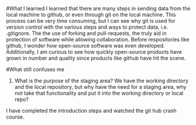 #What I learned
I learned that there are many steps in sending data from the local machine to github, or even through git on the local machine. This process can be very time consuming, but I can see why git is used for version control with the various steps and ways to protect data, i.e. .gitignore. The the use of forking and pull-requests, the truly aid in protection of software while allowing collaboration. Before respositories like github, I wonder how open-source software was even developed. Additionally, I am curious to see how quickly open-source products have grown in number and quality since products like github have hit the scene. 

#What still confuses me
1. What is the purpose of the staging area? We have the working directory and the local repository, but why have the need for a staging area, why not take that functionality and put it into the working directory or local repo?

I have completed the introduction steps and watched the git hub crash course.

